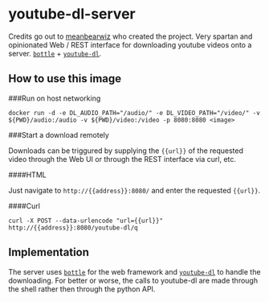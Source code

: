 youtube-dl-server
=================

Credits go out to [meanbearwiz](https://twitter.com/manbearwiz) who created the project.
Very spartan and opinionated Web / REST interface for downloading youtube videos onto a server. [`bottle`](https://github.com/bottlepy/bottle) + [`youtube-dl`](https://github.com/rg3/youtube-dl).

How to use this image
---------------------

###Run on host networking

```
docker run -d -e DL_AUDIO_PATH="/audio/" -e DL_VIDEO_PATH="/video/" -v ${PWD}/audio:/audio -v ${PWD}/video:/video -p 8080:8080 <image>
```

###Start a download remotely

Downloads can be triggured by supplying the `{{url}}` of the requested video through the Web UI or through the REST interface via curl, etc.

####HTML

Just navigate to `http://{{address}}:8080/` and enter the requested `{{url}}`.

####Curl

```
curl -X POST --data-urlencode "url={{url}}" http://{{address}}:8080/youtube-dl/q
```

Implementation
--------------

The server uses [`bottle`](https://github.com/bottlepy/bottle) for the web framework and [`youtube-dl`](https://github.com/rg3/youtube-dl) to handle the downloading. For better or worse, the calls to youtube-dl are made through the shell rather then through the python API.

